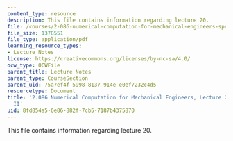 ```yaml
---
content_type: resource
description: This file contains information regarding lecture 20.
file: /courses/2-086-numerical-computation-for-mechanical-engineers-spring-2013/8fd854a56e86882f7cb57187b4375870_MIT2_086S13_lecture20.pdf
file_size: 1378551
file_type: application/pdf
learning_resource_types:
- Lecture Notes
license: https://creativecommons.org/licenses/by-nc-sa/4.0/
ocw_type: OCWFile
parent_title: Lecture Notes
parent_type: CourseSection
parent_uid: 75a7ef4f-5998-8137-914e-e0ef7232c4d5
resourcetype: Document
title: '2.086 Numerical Computation for Mechanical Engineers, Lecture 20: Linear Algebra
  II'
uid: 8fd854a5-6e86-882f-7cb5-7187b4375870
---
```

This file contains information regarding lecture 20.